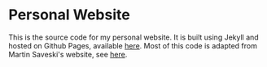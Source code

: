 # Personal Website

This is the source code for my personal website. It is built using Jekyll and hosted on Github Pages, available [here](https://leojklarner.github.io/). 
Most of this code is adapted from Martin Saveski's website, see [here](https://github.com/msaveski/www_personal).